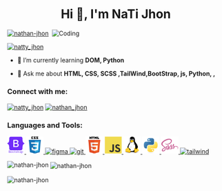 <h1 align="center">Hi 👋, I'm NaTi Jhon</h1>
<img align="right" alt="Coding" width="400" src="https://tenor.com/bcDxX.gif">

<p align="left"> <a href="https://github.com/ryo-ma/github-profile-trophy"><img src="https://github-profile-trophy.vercel.app/?username=nathan-jhon" alt="nathan-jhon" /></a> </p>

<p align="left"> <a href="https://twitter.com/natty_jhon" target="blank"><img src="https://img.shields.io/twitter/follow/natty_jhon?logo=twitter&style=for-the-badge" alt="natty_jhon" /></a> </p>

- 🌱 I’m currently learning **DOM, Python**

- 💬 Ask me about **HTML, CSS, SCSS ,TailWind,BootStrap, js, Python, ,**

<h3 align="left">Connect with me:</h3>
<p align="left">
<a href="https://twitter.com/natty_jhon" target="blank"><img align="center" src="https://raw.githubusercontent.com/rahuldkjain/github-profile-readme-generator/master/src/images/icons/Social/twitter.svg" alt="natty_jhon" height="30" width="40" /></a>
<a href="https://discord.gg/nathan_jhon" target="blank"><img align="center" src="https://raw.githubusercontent.com/rahuldkjain/github-profile-readme-generator/master/src/images/icons/Social/discord.svg" alt="nathan_jhon" height="30" width="40" /></a>
</p>

<h3 align="left">Languages and Tools:</h3>
<p align="left"> <a href="https://getbootstrap.com" target="_blank" rel="noreferrer"> <img src="https://raw.githubusercontent.com/devicons/devicon/master/icons/bootstrap/bootstrap-plain-wordmark.svg" alt="bootstrap" width="40" height="40"/> </a> <a href="https://www.w3schools.com/css/" target="_blank" rel="noreferrer"> <img src="https://raw.githubusercontent.com/devicons/devicon/master/icons/css3/css3-original-wordmark.svg" alt="css3" width="40" height="40"/> </a> <a href="https://www.figma.com/" target="_blank" rel="noreferrer"> <img src="https://www.vectorlogo.zone/logos/figma/figma-icon.svg" alt="figma" width="40" height="40"/> </a> <a href="https://git-scm.com/" target="_blank" rel="noreferrer"> <img src="https://www.vectorlogo.zone/logos/git-scm/git-scm-icon.svg" alt="git" width="40" height="40"/> </a> <a href="https://www.w3.org/html/" target="_blank" rel="noreferrer"> <img src="https://raw.githubusercontent.com/devicons/devicon/master/icons/html5/html5-original-wordmark.svg" alt="html5" width="40" height="40"/> </a> <a href="https://developer.mozilla.org/en-US/docs/Web/JavaScript" target="_blank" rel="noreferrer"> <img src="https://raw.githubusercontent.com/devicons/devicon/master/icons/javascript/javascript-original.svg" alt="javascript" width="40" height="40"/> </a> <a href="https://www.linux.org/" target="_blank" rel="noreferrer"> <img src="https://raw.githubusercontent.com/devicons/devicon/master/icons/linux/linux-original.svg" alt="linux" width="40" height="40"/> </a> <a href="https://www.python.org" target="_blank" rel="noreferrer"> <img src="https://raw.githubusercontent.com/devicons/devicon/master/icons/python/python-original.svg" alt="python" width="40" height="40"/> </a> <a href="https://sass-lang.com" target="_blank" rel="noreferrer"> <img src="https://raw.githubusercontent.com/devicons/devicon/master/icons/sass/sass-original.svg" alt="sass" width="40" height="40"/> </a> <a href="https://tailwindcss.com/" target="_blank" rel="noreferrer"> <img src="https://www.vectorlogo.zone/logos/tailwindcss/tailwindcss-icon.svg" alt="tailwind" width="40" height="40"/> </a> </p>

<p><img align="left" src="https://github-readme-stats.vercel.app/api/top-langs?username=nathan-jhon&show_icons=true&locale=en&layout=compact" alt="nathan-jhon" /></p>

<p>&nbsp;<img align="center" src="https://github-readme-stats.vercel.app/api?username=nathan-jhon&show_icons=true&locale=en" alt="nathan-jhon" /></p>

<p><img align="center" src="https://github-readme-streak-stats.herokuapp.com/?user=nathan-jhon&" alt="nathan-jhon" /></p>
